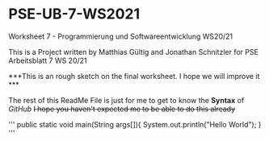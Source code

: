 # PSE-UB-7-WS2021
Worksheet 7 - Programmierung und Softwareentwicklung WS20/21

This is a Project written by Matthias Gültig and Jonathan Schnitzler for PSE Arbeitsblatt 7 WS 20/21


***This is an rough sketch on the final worksheet. I hope we will improve it ***


The rest of this ReadMe File is just for me to get to know the **Syntax** of *GitHub*
~~I hope you haven't expected me to be able to do this already~~


'''
public static void main(String args[]){
    System.out.println("Hello World");
}
'''
